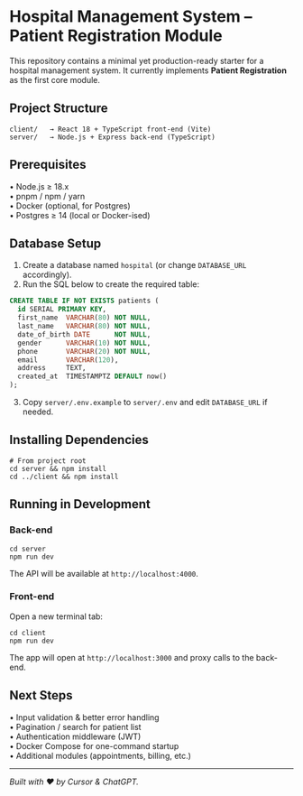 # Hospital Management System – Patient Registration Module

This repository contains a minimal yet production-ready starter for a hospital management system. It currently implements **Patient Registration** as the first core module.

## Project Structure

```
client/   → React 18 + TypeScript front-end (Vite)
server/   → Node.js + Express back-end (TypeScript)
```

## Prerequisites

• Node.js ≥ 18.x  
• pnpm / npm / yarn  
• Docker (optional, for Postgres)  
• Postgres ≥ 14 (local or Docker-ised)

## Database Setup

1. Create a database named `hospital` (or change `DATABASE_URL` accordingly).
2. Run the SQL below to create the required table:

```sql
CREATE TABLE IF NOT EXISTS patients (
  id SERIAL PRIMARY KEY,
  first_name  VARCHAR(80) NOT NULL,
  last_name   VARCHAR(80) NOT NULL,
  date_of_birth DATE      NOT NULL,
  gender      VARCHAR(10) NOT NULL,
  phone       VARCHAR(20) NOT NULL,
  email       VARCHAR(120),
  address     TEXT,
  created_at  TIMESTAMPTZ DEFAULT now()
);
```
3. Copy `server/.env.example` to `server/.env` and edit `DATABASE_URL` if needed.

## Installing Dependencies

```
# From project root
cd server && npm install
cd ../client && npm install
```

## Running in Development

### Back-end

```
cd server
npm run dev
```

The API will be available at `http://localhost:4000`.

### Front-end

Open a new terminal tab:

```
cd client
npm run dev
```

The app will open at `http://localhost:3000` and proxy calls to the back-end.

## Next Steps

• Input validation & better error handling  
• Pagination / search for patient list  
• Authentication middleware (JWT)  
• Docker Compose for one-command startup  
• Additional modules (appointments, billing, etc.)

---
*Built with ❤️ by Cursor & ChatGPT.*